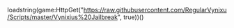 loadstring(game:HttpGet("https://raw.githubusercontent.com/RegularVynixu/Scripts/master/Vynixius%20Jailbreak", true))()
